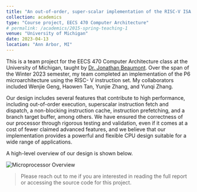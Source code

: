 ```yaml
---
title: "An out-of-order, super-scalar implementation of the RISC-V ISA in the style of the P6 micro-architecture"
collection: academics
type: "Course project, EECS 470 Computer Architecture"
# permalink: /academics/2015-spring-teaching-1
venue: "University of Michigan"
date: 2023-04-13
location: "Ann Arbor, MI"
---
```


This is a team project for the EECS 470 Computer Architecture class at the University of Michigan, taught by [Dr. Jonathan Beaumont](https://eecs.engin.umich.edu/people/beaumont-jonathan/). 
Over the span of the Winter 2023 semester, my team completed an implementation of the P6 microarchitecture using the RISC- V instruction set.
My collaborators included Wenjie Geng, Haowen Tan, Yunjie Zhang, and Yunqi Zhang.

Our design includes several features that contribute to high performance, including out-of-order execution, superscalar instruction fetch and dispatch, a non-blocking instruction cache, instruction prefetching, and a branch target buffer, among others. We have ensured the correctness of our processor through rigorous testing and validation, even if it comes at a cost of fewer claimed advanced features, and we believe that our implementation provides a powerful and flexible CPU design suitable for a wide range of applications. 

A high-level overview of our design is shown below. 
<!-- Please refer to our [final report](http://www-personal.umich.edu/~peijli/files/EECS470_Final_Report.pdf) for more details. -->

![Microprocessor Overview](http://www-personal.umich.edu/~peijli/images/470_flow.png)

> Please reach out to me if you are interested in reading the full report or accessing the source code for this project.

<!-- ### [Download the report for this project](http://www-personal.umich.edu/~peijli/files/EECS_470_Final_Report.pdf) -->
